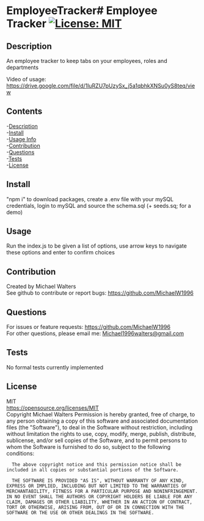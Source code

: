 # EmployeeTracker# Employee Tracker [![License: MIT](https://img.shields.io/badge/License-MIT-yellow.svg)](https://opensource.org/licenses/MIT)

## <span id=Description> Description </span>

An employee tracker to keep tabs on your employees, roles and departments

Video of usage: https://drive.google.com/file/d/1luRZU7pUzySx_j5a1qbhkXNSu0yS8teq/view

## Contents

-[Description](#Description)  
 -[Install](#Install)  
 -[Usage Info](#Usage)  
 -[Contribution](#Contribution)  
 -[Questions](#Questions)  
 -[Tests](#Tests)  
 -[License](#License)

## <span id=Install> Install </span>

"npm i" to download packages, create a .env file with your mySQL credentials, login to mySQL and source the schema.sql (+ seeds.sq; for a demo)

## <span id=Usage> Usage </span>

Run the index.js to be given a list of options, use arrow keys to navigate these options and enter to confirm choices

## <span id=Contribution> Contribution </span>

Created by Michael Walters  
 See github to contribute or report bugs: https://github.com/MichaelW1996

## <span id=Questions> Questions </span>

For issues or feature requests: https://github.com/MichaelW1996  
 For other questions, please email me: Michael1996walters@gmail.com

## <span id=Tests> Tests </span>

No formal tests currently implemented

## <span id=License> License </span>

MIT  
 https://opensource.org/licenses/MIT  
 Copyright Michael Walters
Permission is hereby granted, free of charge, to any person obtaining a copy of this software and associated documentation files (the "Software"), to deal in the Software without restriction, including without limitation the rights to use, copy, modify, merge, publish, distribute, sublicense, and/or sell copies of the Software, and to permit persons to whom the Software is furnished to do so, subject to the following conditions:

      The above copyright notice and this permission notice shall be included in all copies or substantial portions of the Software.

      THE SOFTWARE IS PROVIDED "AS IS", WITHOUT WARRANTY OF ANY KIND, EXPRESS OR IMPLIED, INCLUDING BUT NOT LIMITED TO THE WARRANTIES OF MERCHANTABILITY, FITNESS FOR A PARTICULAR PURPOSE AND NONINFRINGEMENT. IN NO EVENT SHALL THE AUTHORS OR COPYRIGHT HOLDERS BE LIABLE FOR ANY CLAIM, DAMAGES OR OTHER LIABILITY, WHETHER IN AN ACTION OF CONTRACT, TORT OR OTHERWISE, ARISING FROM, OUT OF OR IN CONNECTION WITH THE SOFTWARE OR THE USE OR OTHER DEALINGS IN THE SOFTWARE.
